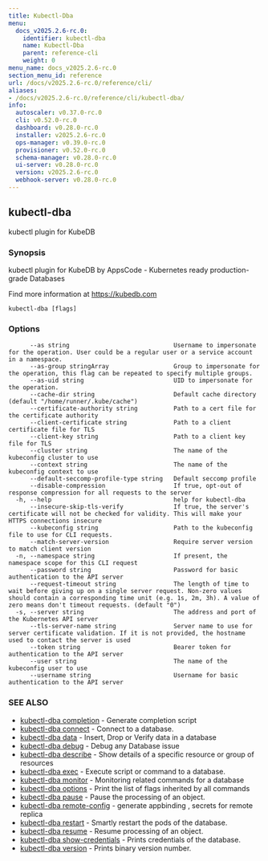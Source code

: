 ```yaml
---
title: Kubectl-Dba
menu:
  docs_v2025.2.6-rc.0:
    identifier: kubectl-dba
    name: Kubectl-Dba
    parent: reference-cli
    weight: 0
menu_name: docs_v2025.2.6-rc.0
section_menu_id: reference
url: /docs/v2025.2.6-rc.0/reference/cli/
aliases:
- /docs/v2025.2.6-rc.0/reference/cli/kubectl-dba/
info:
  autoscaler: v0.37.0-rc.0
  cli: v0.52.0-rc.0
  dashboard: v0.28.0-rc.0
  installer: v2025.2.6-rc.0
  ops-manager: v0.39.0-rc.0
  provisioner: v0.52.0-rc.0
  schema-manager: v0.28.0-rc.0
  ui-server: v0.28.0-rc.0
  version: v2025.2.6-rc.0
  webhook-server: v0.28.0-rc.0
---
```


## kubectl-dba

kubectl plugin for KubeDB

### Synopsis

kubectl plugin for KubeDB by AppsCode - Kubernetes ready production-grade Databases

 Find more information at https://kubedb.com

```
kubectl-dba [flags]
```

### Options

```
      --as string                             Username to impersonate for the operation. User could be a regular user or a service account in a namespace.
      --as-group stringArray                  Group to impersonate for the operation, this flag can be repeated to specify multiple groups.
      --as-uid string                         UID to impersonate for the operation.
      --cache-dir string                      Default cache directory (default "/home/runner/.kube/cache")
      --certificate-authority string          Path to a cert file for the certificate authority
      --client-certificate string             Path to a client certificate file for TLS
      --client-key string                     Path to a client key file for TLS
      --cluster string                        The name of the kubeconfig cluster to use
      --context string                        The name of the kubeconfig context to use
      --default-seccomp-profile-type string   Default seccomp profile
      --disable-compression                   If true, opt-out of response compression for all requests to the server
  -h, --help                                  help for kubectl-dba
      --insecure-skip-tls-verify              If true, the server's certificate will not be checked for validity. This will make your HTTPS connections insecure
      --kubeconfig string                     Path to the kubeconfig file to use for CLI requests.
      --match-server-version                  Require server version to match client version
  -n, --namespace string                      If present, the namespace scope for this CLI request
      --password string                       Password for basic authentication to the API server
      --request-timeout string                The length of time to wait before giving up on a single server request. Non-zero values should contain a corresponding time unit (e.g. 1s, 2m, 3h). A value of zero means don't timeout requests. (default "0")
  -s, --server string                         The address and port of the Kubernetes API server
      --tls-server-name string                Server name to use for server certificate validation. If it is not provided, the hostname used to contact the server is used
      --token string                          Bearer token for authentication to the API server
      --user string                           The name of the kubeconfig user to use
      --username string                       Username for basic authentication to the API server
```

### SEE ALSO

* [kubectl-dba completion](/docs/v2025.2.6-rc.0/reference/cli/kubectl-dba_completion)	 - Generate completion script
* [kubectl-dba connect](/docs/v2025.2.6-rc.0/reference/cli/kubectl-dba_connect)	 - Connect to a database.
* [kubectl-dba data](/docs/v2025.2.6-rc.0/reference/cli/kubectl-dba_data)	 - Insert, Drop or Verify data in a database
* [kubectl-dba debug](/docs/v2025.2.6-rc.0/reference/cli/kubectl-dba_debug)	 - Debug any Database issue
* [kubectl-dba describe](/docs/v2025.2.6-rc.0/reference/cli/kubectl-dba_describe)	 - Show details of a specific resource or group of resources
* [kubectl-dba exec](/docs/v2025.2.6-rc.0/reference/cli/kubectl-dba_exec)	 - Execute script or command to a database.
* [kubectl-dba monitor](/docs/v2025.2.6-rc.0/reference/cli/kubectl-dba_monitor)	 - Monitoring related commands for a database
* [kubectl-dba options](/docs/v2025.2.6-rc.0/reference/cli/kubectl-dba_options)	 - Print the list of flags inherited by all commands
* [kubectl-dba pause](/docs/v2025.2.6-rc.0/reference/cli/kubectl-dba_pause)	 - Pause the processing of an object.
* [kubectl-dba remote-config](/docs/v2025.2.6-rc.0/reference/cli/kubectl-dba_remote-config)	 - generate appbinding , secrets for remote replica
* [kubectl-dba restart](/docs/v2025.2.6-rc.0/reference/cli/kubectl-dba_restart)	 - Smartly restart the pods of the database.
* [kubectl-dba resume](/docs/v2025.2.6-rc.0/reference/cli/kubectl-dba_resume)	 - Resume processing of an object.
* [kubectl-dba show-credentials](/docs/v2025.2.6-rc.0/reference/cli/kubectl-dba_show-credentials)	 - Prints credentials of the database.
* [kubectl-dba version](/docs/v2025.2.6-rc.0/reference/cli/kubectl-dba_version)	 - Prints binary version number.

